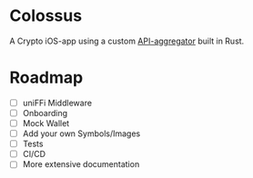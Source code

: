# Colossus

A Crypto iOS-app using a custom [API-aggregator](https://github.com/Vinnstah/crypto-service) built in Rust.


# Roadmap
- [ ] uniFFi Middleware
- [ ] Onboarding
- [ ] Mock Wallet
- [ ] Add your own Symbols/Images
- [ ] Tests
- [ ] CI/CD
- [ ] More extensive documentation